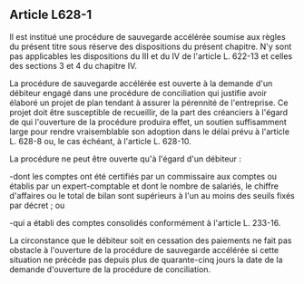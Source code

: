 Article L628-1
----
Il est institué une procédure de sauvegarde accélérée soumise aux règles du
présent titre sous réserve des dispositions du présent chapitre. N'y sont pas
applicables les dispositions du III et du IV de l'article L. 622-13 et celles
des sections 3 et 4 du chapitre IV.

La procédure de sauvegarde accélérée est ouverte à la demande d'un débiteur
engagé dans une procédure de conciliation qui justifie avoir élaboré un projet
de plan tendant à assurer la pérennité de l'entreprise. Ce projet doit être
susceptible de recueillir, de la part des créanciers à l'égard de qui
l'ouverture de la procédure produira effet, un soutien suffisamment large pour
rendre vraisemblable son adoption dans le délai prévu à l'article L. 628-8 ou,
le cas échéant, à l'article L. 628-10.

La procédure ne peut être ouverte qu'à l'égard d'un débiteur :

-dont les comptes ont été certifiés par un commissaire aux comptes ou établis
par un expert-comptable et dont le nombre de salariés, le chiffre d'affaires ou
le total de bilan sont supérieurs à l'un au moins des seuils fixés par décret ;
ou

-qui a établi des comptes consolidés conformément à l'article L. 233-16.

La circonstance que le débiteur soit en cessation des paiements ne fait pas
obstacle à l'ouverture de la procédure de sauvegarde accélérée si cette
situation ne précède pas depuis plus de quarante-cinq jours la date de la
demande d'ouverture de la procédure de conciliation.
